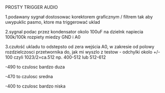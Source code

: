 PROSTY TRIGGER AUDIO

1.podawany sygnał dostosowac korektorem graficznym / filtrem tak aby uwypuklic 
pasmo, ktore ma triggerować uklad

2.sygnal podac przez kondensator okolo 100uF na dzielnk napiecia 100k/100k rozpiety miedzy GND i A0

3.czułość ukladu to odstepsto od zera wejścia A0, w zakresie od polowy 
rozdzielczosci przetwornika do, jak mi wyszlo z testow - odchylki okolo +/- 100 
czyli 1023/2=ca.512  np. 400-512 lub 512-612

-490 to czulosc bardzo duza

-470 to czulosc sredna

-400 to czulosc bardzo niska 

